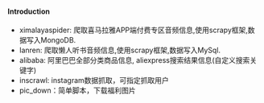 #### Introduction
- ximalayaspider: 爬取喜马拉雅APP端付费专区音频信息,使用scrapy框架,数据写入MongoDB.
- lanren: 爬取懒人听书音频信息,使用scrapy框架,数据写入MySql.
- alibaba: 阿里巴巴全部分类商品信息, aliexpress搜索结果信息(自定义搜索关键字)
- inscrawl: instagram数据抓取，可指定抓取用户
- pic_down：简单脚本，下载福利图片
